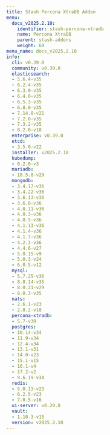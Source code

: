 ```yaml
---
title: Stash Percona XtraDB Addon
menu:
  docs_v2025.2.10:
    identifier: stash-percona-xtradb
    name: Percona XtraDB
    parent: stash-addons
    weight: 60
menu_name: docs_v2025.2.10
info:
  cli: v0.39.0
  community: v0.39.0
  elasticsearch:
  - 5.6.4-v35
  - 6.2.4-v35
  - 6.3.0-v35
  - 6.4.0-v35
  - 6.5.3-v35
  - 6.8.0-v35
  - 7.14.0-v21
  - 7.2.0-v35
  - 7.3.2-v35
  - 8.2.0-v18
  enterprise: v0.39.0
  etcd:
  - 3.5.0-v22
  installer: v2025.2.10
  kubedump:
  - 0.2.0-v3
  mariadb:
  - 10.5.8-v29
  mongodb:
  - 3.4.17-v36
  - 3.4.22-v36
  - 3.6.13-v36
  - 3.6.8-v36
  - 4.0.11-v36
  - 4.0.3-v36
  - 4.0.5-v36
  - 4.1.13-v36
  - 4.1.4-v36
  - 4.1.7-v36
  - 4.2.3-v36
  - 4.4.6-v27
  - 5.0.15-v9
  - 5.0.3-v24
  - 6.0.5-v12
  mysql:
  - 5.7.25-v36
  - 8.0.14-v35
  - 8.0.21-v29
  - 8.0.3-v35
  nats:
  - 2.6.1-v23
  - 2.8.2-v18
  percona-xtradb:
  - 5.7-v30
  postgres:
  - 10.14-v34
  - 11.9-v34
  - 12.4-v34
  - 13.1-v31
  - 14.0-v23
  - 15.1-v15
  - 16.1-v4
  - 17.2-v2
  - 9.6.19-v34
  redis:
  - 5.0.13-v23
  - 6.2.5-v23
  - 7.0.5-v16
  ui-server: v0.20.0
  vault:
  - 1.10.3-v15
  version: v2025.2.10
---
```


